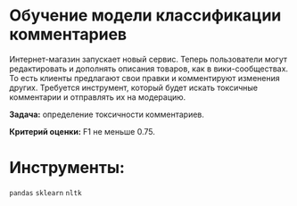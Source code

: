 # Обучение модели классификации комментариев

Интернет-магазин запускает новый сервис. Теперь пользователи могут редактировать и дополнять описания товаров, как в вики-сообществах. То есть клиенты предлагают свои правки и комментируют изменения других. Требуется инструмент, который будет искать токсичные комментарии и отправлять их на модерацию.

**Задача:** определение токсичности комментариев.

**Критерий оценки:** F1 не меньше 0.75.

# Инструменты:

`pandas` `sklearn` `nltk` 
